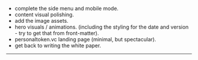 - complete the side menu and mobile mode.
- content visual polishing.
- add the image assets.
- hero visuals / animations. (including the styling for the date and version - try to get that from front-matter).
- personaltoken.vc landing page (minimal, but spectacular).
- get back to writing the white paper.

---

